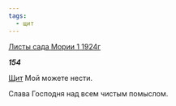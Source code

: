 ```yaml
---
tags:
  - щит
---
```

[Листы сада Мории 1 1924г](https://127.0.0.1:4002/agni/1924)

___154___

[Щит](../../../tags/#щит) Мой можете нести.   

Слава Господня над всем чистым помыслом.   

